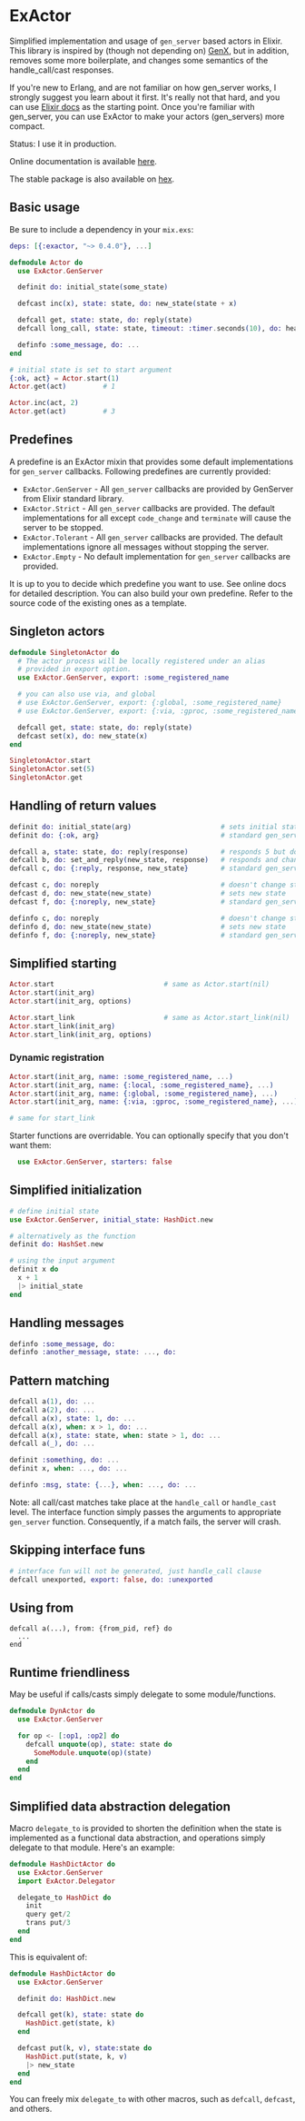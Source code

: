 # ExActor

Simplified implementation and usage of `gen_server` based actors in Elixir.
This library is inspired by (though not depending on) [GenX](https://github.com/yrashk/genx), but in addition, removes some more boilerplate, and changes some semantics of the handle_call/cast responses.

If you're new to Erlang, and are not familiar on how gen_server works, I strongly suggest you learn about it first. It's really not that hard, and you can use [Elixir docs](http://elixir-lang.org/docs/stable/elixir/GenServer.html) as the starting point. Once you're familiar with gen_server, you can use ExActor to make your actors (gen_servers) more compact.

Status: I use it in production.

Online documentation is available [here](http://sasa1977.github.io/exactor/).

The stable package is also available on [hex](https://hex.pm/packages/exactor).

## Basic usage

Be sure to include a dependency in your `mix.exs`:

```elixir
deps: [{:exactor, "~> 0.4.0"}, ...]
```


```elixir
defmodule Actor do
  use ExActor.GenServer

  definit do: initial_state(some_state)

  defcast inc(x), state: state, do: new_state(state + x)

  defcall get, state: state, do: reply(state)
  defcall long_call, state: state, timeout: :timer.seconds(10), do: heavy_transformation(state)

  definfo :some_message, do: ...
end

# initial state is set to start argument
{:ok, act} = Actor.start(1)
Actor.get(act)         # 1

Actor.inc(act, 2)
Actor.get(act)         # 3
```

## Predefines

A predefine is an ExActor mixin that provides some default implementations for
`gen_server` callbacks. Following predefines are currently provided:

* `ExActor.GenServer` - All `gen_server` callbacks are provided by GenServer from Elixir standard library.
* `ExActor.Strict` - All `gen_server` callbacks are provided. The default implementations for all except `code_change` and `terminate` will cause the server to be stopped.
* `ExActor.Tolerant` - All `gen_server` callbacks are provided. The default implementations ignore all messages without stopping the server.
* `ExActor.Empty` - No default implementation for `gen_server` callbacks are provided.

It is up to you to decide which predefine you want to use. See online docs for detailed description.
You can also build your own predefine. Refer to the source code of the existing ones as a template.

## Singleton actors

```elixir
defmodule SingletonActor do
  # The actor process will be locally registered under an alias
  # provided in export option.
  use ExActor.GenServer, export: :some_registered_name

  # you can also use via, and global
  # use ExActor.GenServer, export: {:global, :some_registered_name}
  # use ExActor.GenServer, export: {:via, :gproc, :some_registered_name}

  defcall get, state: state, do: reply(state)
  defcast set(x), do: new_state(x)
end

SingletonActor.start
SingletonActor.set(5)
SingletonActor.get
```

## Handling of return values

```elixir
definit do: initial_state(arg)                      # sets initial state
definit do: {:ok, arg}                              # standard gen_server response

defcall a, state: state, do: reply(response)        # responds 5 but doesn't change state
defcall b, do: set_and_reply(new_state, response)   # responds and changes state
defcall c, do: {:reply, response, new_state}        # standard gen_server response

defcast c, do: noreply                              # doesn't change state
defcast d, do: new_state(new_state)                 # sets new state
defcast f, do: {:noreply, new_state}                # standard gen_server response

definfo c, do: noreply                              # doesn't change state
definfo d, do: new_state(new_state)                 # sets new state
definfo f, do: {:noreply, new_state}                # standard gen_server response
```

## Simplified starting

```elixir
Actor.start                           # same as Actor.start(nil)
Actor.start(init_arg)
Actor.start(init_arg, options)

Actor.start_link                      # same as Actor.start_link(nil)
Actor.start_link(init_arg)
Actor.start_link(init_arg, options)
```

### Dynamic registration

```elixir
Actor.start(init_arg, name: :some_registered_name, ...)                   # registers locally
Actor.start(init_arg, name: {:local, :some_registered_name}, ...)         # registers locally
Actor.start(init_arg, name: {:global, :some_registered_name}, ...)        # registers globally
Actor.start(init_arg, name: {:via, :gproc, :some_registered_name}, ...)   # registers via external module

# same for start_link
```

Starter functions are overridable. You can optionally specify that you don't want them:

```elixir
  use ExActor.GenServer, starters: false
```

## Simplified initialization

```elixir
# define initial state
use ExActor.GenServer, initial_state: HashDict.new

# alternatively as the function
definit do: HashSet.new

# using the input argument
definit x do
  x + 1
  |> initial_state
end
```

## Handling messages

```elixir
definfo :some_message, do:
definfo :another_message, state: ..., do:
```

## Pattern matching

```elixir
defcall a(1), do: ...
defcall a(2), do: ...
defcall a(x), state: 1, do: ...
defcall a(x), when: x > 1, do: ...
defcall a(x), state: state, when: state > 1, do: ...
defcall a(_), do: ...

definit :something, do: ...
definit x, when: ..., do: ...

definfo :msg, state: {...}, when: ..., do: ...
```

Note: all call/cast matches take place at the `handle_call` or `handle_cast` level. The interface function simply passes the arguments to appropriate `gen_server` function. Consequently, if a match fails, the server will crash.

## Skipping interface funs

```elixir
# interface fun will not be generated, just handle_call clause
defcall unexported, export: false, do: :unexported
```

## Using from

```
defcall a(...), from: {from_pid, ref} do
  ...
end
```

## Runtime friendliness

May be useful if calls/casts simply delegate to some module/functions.

```elixir
defmodule DynActor do
  use ExActor.GenServer

  for op <- [:op1, :op2] do
    defcall unquote(op), state: state do
      SomeModule.unquote(op)(state)
    end
  end
end
```


## Simplified data abstraction delegation

Macro `delegate_to` is provided to shorten the definition when the state is implemented as a functional data abstraction, and operations simply delegate to that module. Here's an example:

```elixir
defmodule HashDictActor do
  use ExActor.GenServer
  import ExActor.Delegator

  delegate_to HashDict do
    init
    query get/2
    trans put/3
  end
end
```

This is equivalent of:

```elixir
defmodule HashDictActor do
  use ExActor.GenServer

  definit do: HashDict.new

  defcall get(k), state: state do
    HashDict.get(state, k)
  end

  defcast put(k, v), state:state do
    HashDict.put(state, k, v)
    |> new_state
  end
end
```

You can freely mix `delegate_to` with other macros, such as `defcall`, `defcast`, and others.
